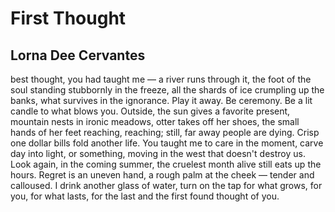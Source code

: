 # First Thought
## Lorna Dee Cervantes
best thought, you had taught
me — a river runs through it,
the foot of the soul standing
stubbornly in the freeze, all
the shards of ice crumpling up
the banks, what survives
in the ignorance. Play it away.
Be ceremony. Be a lit candle
to what blows you. Outside,
the sun gives a favorite present,
mountain nests in ironic meadows,
otter takes off her shoes, the small
hands of her feet reaching, reaching; still,
far away people are dying. Crisp
one dollar bills fold another life.
You taught me to care in the moment,
carve day into light, or something,
moving in the west that doesn't destroy
us. Look again, in the coming summer,
the cruelest month alive still eats up
the hours. Regret is an uneven hand,
a rough palm at the cheek — tender
and calloused. I drink another glass
of water, turn on the tap
for what grows, for you,
for what lasts, for the last
and the first found thought of you.
